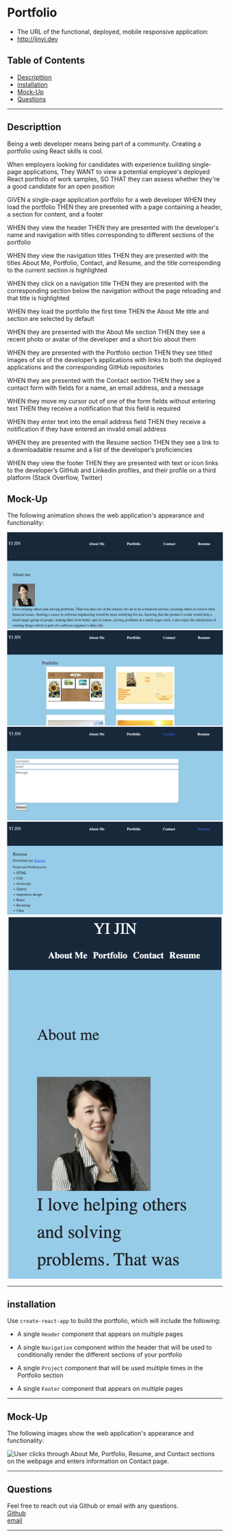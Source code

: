 # Portfolio

- The URL of the functional, deployed, mobile responsive application:
- http://jinyi.dev

## Table of Contents

- [Descripttion](#descripttion)
- [installation](#installation)
- [Mock-Up](#mock-up)
- [Questions](#questions)

---

## Descripttion

Being a web developer means being part of a community. Creating a portfolio using React skills is cool.

When employers looking for candidates with experience building single-page applications, They WANT to view a potential employee's deployed React portfolio of work samples, SO THAT they can assess whether they're a good candidate for an open position

GiVEN a single-page application portfolio for a web developer
WHEN they load the portfolio
THEN they are presented with a page containing a header, a section for content, and a footer

WHEN they view the header
THEN they are presented with the developer's name and navigation with titles corresponding to different sections of the portfolio

WHEN they view the navigation titles
THEN they are presented with the titles About Me, Portfolio, Contact, and Resume, and the title corresponding to the current section is highlighted

WHEN they click on a navigation title
THEN they are presented with the corresponding section below the navigation without the page reloading and that title is highlighted

WHEN they load the portfolio the first time
THEN the About Me title and section are selected by default

WHEN they are presented with the About Me section
THEN they see a recent photo or avatar of the developer and a short bio about them

WHEN they are presented with the Portfolio section
THEN they see titled images of six of the developer’s applications with links to both the deployed applications and the corresponding GitHub repositories

WHEN they are presented with the Contact section
THEN they see a contact form with fields for a name, an email address, and a message

WHEN they move my cursor out of one of the form fields without entering text
THEN they receive a notification that this field is required

WHEN they enter text into the email address field
THEN they receive a notification if they have entered an invalid email address

WHEN they are presented with the Resume section
THEN they see a link to a downloadable resume and a list of the developer’s proficiencies

WHEN they view the footer
THEN they are presented with text or icon links to the developer’s GitHub and Linkedin profiles, and their profile on a third platform (Stack Overflow, Twitter)

## Mock-Up

The following animation shows the web application's appearance and functionality:

![User clicks through About Me, Portfolio, Resume, and Contact sections on the webpage and enters information on Contact page.](./public/1.png)
![User clicks through About Me, Portfolio, Resume, and Contact sections on the webpage and enters information on Contact page.](./public/2.png)
![User clicks through About Me, Portfolio, Resume, and Contact sections on the webpage and enters information on Contact page.](./public/3.png)
![User clicks through About Me, Portfolio, Resume, and Contact sections on the webpage and enters information on Contact page.](./public/4.png)
![Mobile responsive](./public/5.png)

---

## installation

Use `create-react-app` to build the portfolio, which will include the following:

- A single `Header` component that appears on multiple pages

- A single `Navigation` component within the header that will be used to conditionally render the different sections of your portfolio

- A single `Project` component that will be used multiple times in the Portfolio section

- A single `Footer` component that appears on multiple pages

---

## Mock-Up

The following images show the web application's appearance and functionality:

![User clicks through About Me, Portfolio, Resume, and Contact sections on the webpage and enters information on Contact page.](./Assets/20-react-homework-demo-01.gif)

---

## Questions

Feel free to reach out via Github or email with any questions. <br>
[Github](https://github.com/kayjinyi) <br>
[email](mailto:kayjinyi@gmail.com)

---
